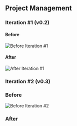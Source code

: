 ## Project Management

### Iteration #1 (v0.2)

#### Before
![Before Iteration #1](https://user-images.githubusercontent.com/93825634/227393125-b9a491c5-f8ac-4c36-81ae-66c89bea7ef2.png)

#### After
![After Iteration #1](https://user-images.githubusercontent.com/93825634/228089758-cd6eaaec-ee96-4e1a-aa01-1f05f3e45454.png)

### Iteration #2 (v0.3)

### Before
![Before Iteration #2](https://user-images.githubusercontent.com/93825634/232320806-bf5258b4-f243-4f25-973f-96acf342df6d.png)

### After
